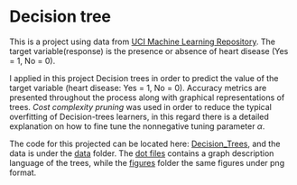 # Decision tree

This is a project using data from [UCI Machine Learning Repository](https://archive.ics.uci.edu/ml/datasets/default+of+credit+card+clients). The target variable(response) is the presence or absence of heart disease (Yes = 1, No = 0).

I applied in this project Decision trees in order to predict the value of the target variable (heart disease: Yes = 1, No = 0). Accuracy metrics are presented throughout the process along with graphical representations of trees. *Cost complexity pruning* was used in order to reduce the typical overfitting of Decision-trees learners, in this regard there is a detailed explanation on how to fine tune the nonnegative tuning parameter $\alpha$.

The code for this projected can be located here: [Decision_Trees](decision_tree.ipynb), and the data is under the [data](data) folder. The [dot files](dot&#32;files) contains a graph description language of the trees, while the [figures](figures) folder the same figures under png format.
